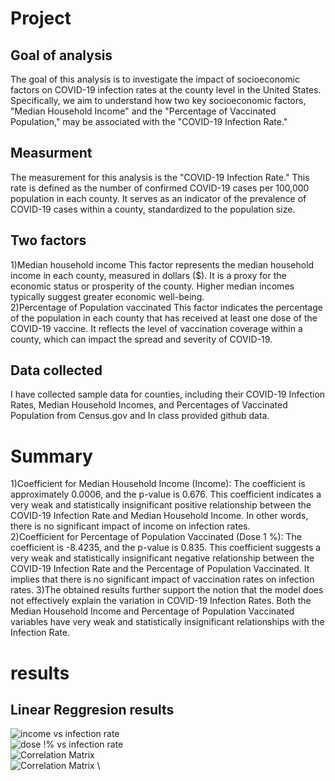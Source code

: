 # Project
## Goal of analysis
The goal of this analysis is to investigate the impact of socioeconomic factors on COVID-19 infection rates at the county level in the United States. Specifically, we aim to understand how two key socioeconomic factors, "Median Household Income" and the "Percentage of Vaccinated Population," may be associated with the "COVID-19 Infection Rate."
## Measurment
The measurement for this analysis is the "COVID-19 Infection Rate." This rate is defined as the number of confirmed COVID-19 cases per 100,000 population in each county. It serves as an indicator of the prevalence of COVID-19 cases within a county, standardized to the population size.
## Two factors
1)Median household income
This factor represents the median household income in each county, measured in dollars ($). It is a proxy for the economic status or prosperity of the county. Higher median incomes typically suggest greater economic well-being. \
2)Percentage of Population vaccinated
This factor indicates the percentage of the population in each county that has received at least one dose of the COVID-19 vaccine. It reflects the level of vaccination coverage within a county, which can impact the spread and severity of COVID-19.
## Data collected
I have collected sample data for counties, including their COVID-19 Infection Rates, Median Household Incomes, and Percentages of Vaccinated Population from Census.gov and In class provided github data.
# Summary
1)Coefficient for Median Household Income (Income): The coefficient is approximately 0.0006, and the p-value is 0.676. This coefficient indicates a very weak and statistically insignificant positive relationship between the COVID-19 Infection Rate and Median Household Income. In other words, there is no significant impact of income on infection rates. \
2)Coefficient for Percentage of Population Vaccinated (Dose 1 %): The coefficient is -8.4235, and the p-value is 0.835. This coefficient suggests a very weak and statistically insignificant negative relationship between the COVID-19 Infection Rate and the Percentage of Population Vaccinated. It implies that there is no significant impact of vaccination rates on infection rates.
3)The obtained results further support the notion that the model does not effectively explain the variation in COVID-19 Infection Rates. Both the Median Household Income and Percentage of Population Vaccinated variables have very weak and statistically insignificant relationships with the Infection Rate.
# results
## Linear Reggresion results
![income vs infection rate](linearreggression1.png) \
![dose !% vs infection rate](linearreggresion2.png) \
![Correlation Matrix](correlation.png) \
![Correlation Matrix](finalresults.png) \

